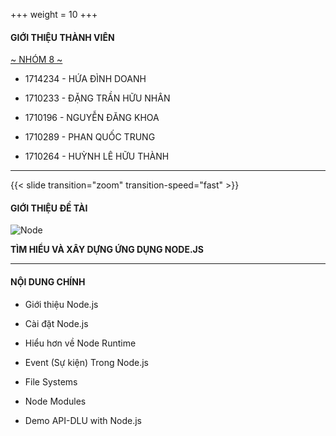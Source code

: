 +++
weight = 10
+++

#### GIỚI THIỆU THÀNH VIÊN

[~ NHÓM 8 ~](#)

* 1714234 - HỨA ĐÌNH DOANH

* 1710233 - ĐẶNG TRẦN HỮU NHÂN

* 1710196 - NGUYỄN ĐĂNG KHOA

* 1710289 - PHAN QUỐC TRUNG

* 1710264 - HUỲNH LÊ HỮU THÀNH

---

{{< slide transition="zoom" transition-speed="fast" >}}

#### GIỚI THIỆU ĐỀ TÀI

![Node](/images/nodejs.png)

**TÌM HIỂU VÀ XÂY DỰNG ỨNG DỤNG NODE.JS**

---

#### NỘI DUNG CHÍNH

- Giới thiệu Node.js

- Cài đặt Node.js

- Hiểu hơn về Node Runtime

- Event (Sự kiện) Trong Node.js

- File Systems

- Node Modules

- Demo API-DLU with Node.js 
